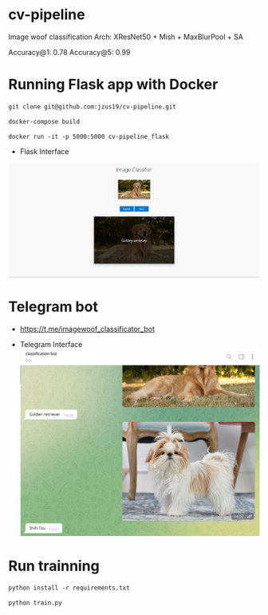 # cv-pipeline
Image woof classification
Arch: XResNet50 + Mish + MaxBlurPool + SA

Accuracy@1: 0.78
Accuracy@5: 0.99

# Running Flask app with Docker #
``` 
git clone git@github.com:jzus19/cv-pipeline.git
```
```
docker-compose build
```
```
docker run -it -p 5000:5000 cv-pipeline_flask 
```

* Flask Interface 

![Flask](apps_interface/flask_interface.png)

# Telegram bot # 
* https://t.me/imagewoof_classificator_bot

* Telegram Interface
![TG](apps_interface/tg_interface.png)

# Run trainning #
```
python install -r requirements.txt
```
```
python train.py
```